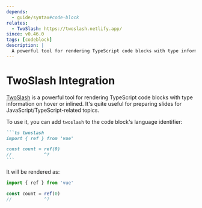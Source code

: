 ```yaml
---
depends:
  - guide/syntax#code-block
relates:
  - TwoSlash: https://twoslash.netlify.app/
since: v0.46.0
tags: [codeblock]
description: |
  A powerful tool for rendering TypeScript code blocks with type information on hover or inlined.
---
```


# TwoSlash Integration

[TwoSlash](https://twoslash.netlify.app/) is a powerful tool for rendering TypeScript code blocks with type information on hover or inlined. It's quite useful for preparing slides for JavaScript/TypeScript-related topics.

To use it, you can add `twoslash` to the code block's language identifier:

````md
```ts twoslash
import { ref } from 'vue'

const count = ref(0)
//            ^?
```
````

It will be rendered as:

```ts twoslash
import { ref } from 'vue'

const count = ref(0)
//            ^?
```

<!-- For the popup to not overlap the content below -->
<div class="py-20" />
